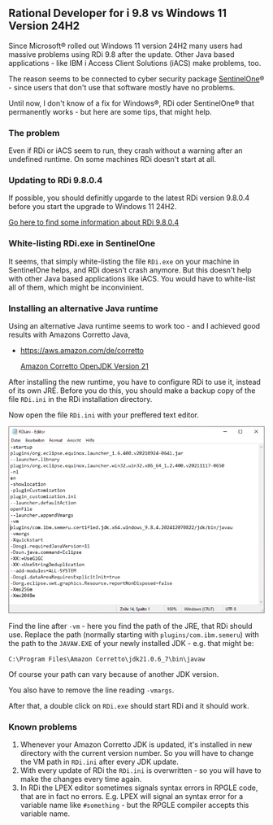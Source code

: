 ## Rational Developer for i 9.8 vs Windows 11 Version 24H2

Since Microsoft® rolled out Windows 11 version 24H2 many users had massive problems using RDi 9.8 after the update. Other Java based applications - like IBM i Access Client Solutions (iACS) make problems, too.

The reason seems to be connected to cyber security package [SentinelOne](https://sentinelone.com)® - since users that don't use that software mostly have no problems.

Until now, I don't know of a fix for Windows®, RDi oder SentinelOne® that permanently works - but here are some tips, that might help.

### The problem

Even if RDi or iACS seem to run, they crash without a warning after an undefined runtime. On some machines RDi doesn't start at all.

### Updating to RDi 9.8.0.4

If possible, you should definitly upgarde to the latest RDi version 9.8.0.4 before you start the upgrade to Windows 11 24H2. 

[Go here to find some information about RDi 9.8.0.4](2025-03-07-rdi-9804)

### White-listing RDi.exe in SentinelOne

It seems, that simply white-listing the file `RDi.exe` on your machine in SentinelOne helps, and RDi doesn't crash anymore. But this doesn't help with other Java based applications like iACS. You would have to white-list all of them, which might be inconvinient.

### Installing an alternative Java runtime

Using an alternative Java runtime seems to work too - and I achieved good results with Amazons Corretto Java,

- https://aws.amazon.com/de/corretto

  [Amazon Corretto OpenJDK Version 21](https://corretto.aws/downloads/latest/amazon-corretto-21-x64-windows-jdk.msi)

After installing the new runtime, you have to configure RDi to use it, instead of its own JRE. Before you do this, you should make a backup copy of the file `RDi.ini` in the RDi installation directory.

Now open the file `RDi.ini` with your preffered text editor.

![RDi.ini](/assets/img/2025-03-10-rdi-ini.png)

Find the line after `-vm` - here you find the path of the JRE, that RDi should use. Replace the path (normally starting with `plugins/com.ibm.semeru`) with the path to the `JAVAW.EXE` of your newly installed JDK - e.g. that might be:
```
C:\Program Files\Amazon Corretto\jdk21.0.6_7\bin\javaw
```
Of course your path can vary because of another JDK version.

You also have to remove the line reading `-vmargs`.

After that, a double click on `RDi.exe` should start RDi and it should work.

### Known problems

1. Whenever your Amazon Corretto JDK is updated, it's installed in new directory with the current version number. So you will have to change the VM path in `RDi.ini` after every JDK update.
2. With every update of RDi the `RDi.ini` is overwritten - so you will have to make the changes every time again.
3. In RDi the LPEX editor sometimes signals syntax errors in RPGLE code, that are in fact no errors. E.g. LPEX will signal an syntax error for a variable name like `#something` - but the RPGLE compiler accepts this variable name.
